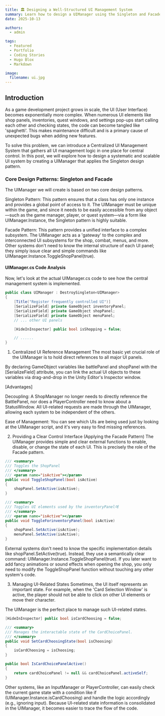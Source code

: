 ```yaml
---
title: 🏛️ Designing a Well-Structured UI Management System
summary: Learn how to design a UIManager using the Singleton and Facade patterns to efficiently manage complex UIs from a central point, with Unity C# code examples.
date: 2025-10-13

authors:
  - admin

tags:
  - Featured
  - Portfolio
  - Coding Stories
  - Hugo Blox
  - Markdown

image:
  filename: ui.jpg
---
```


## Introduction

As a game development project grows in scale, the UI (User Interface) becomes exponentially more complex. When numerous UI elements like shop panels, inventories, quest windows, and settings pop-ups start calling each other and checking states, the code can become tangled like 'spaghetti'. This makes maintenance difficult and is a primary cause of unexpected bugs when adding new features.

To solve this problem, we can introduce a Centralized UI Management System that gathers all UI management logic in one place for central control. In this post, we will explore how to design a systematic and scalable UI system by creating a UIManager that applies the Singleton design pattern.

### Core Design Patterns: Singleton and Facade

The UIManager we will create is based on two core design patterns.

Singleton Pattern: This pattern ensures that a class has only one instance and provides a global point of access to it. The UIManager must be unique within the game, and since it needs to be easily accessible from any object—such as the game manager, player, or quest system—via a form like UIManager.Instance, the Singleton pattern is highly suitable.

Facade Pattern: This pattern provides a unified interface to a complex subsystem. The UIManager acts as a 'gateway' to the complex and interconnected UI subsystems for the shop, combat, menus, and more. Other systems don't need to know the internal structure of each UI panel; they simply issue clear and simple commands like UIManager.Instance.ToggleShopPanel(true).

#### UIManager.cs Code Analysis
Now, let's look at the actual UIManager.cs code to see how the central management system is implemented.

```csharp
public class UIManager : DestroySingleton<UIManager>
{
    [Title("Register frequently controlled UI")] 
    [SerializeField] private GameObject inventoryPanel;
    [SerializeField] private GameObject shopPanel;
    [SerializeField] private GameObject menuPanel;
    // ... other UI panels

    [HideInInspector] public bool isShopping = false;

    // ......
}
```

1. Centralized UI Reference Management
The most basic yet crucial role of the UIManager is to hold direct references to all major UI panels.

By declaring GameObject variables like battlePanel and shopPanel with the [SerializeField] attribute, you can link the actual UI objects to these variables via drag-and-drop in the Unity Editor's Inspector window.

[Advantages]

Decoupling: A ShopManager no longer needs to directly reference the BattlePanel, nor does a PlayerController need to know about a StatusWindow. All UI-related requests are made through the UIManager, allowing each system to be independent of the others.

Ease of Management: You can see which UIs are being used just by looking at the UIManager script, and it's very easy to find missing references.

2. Providing a Clear Control Interface (Applying the Facade Pattern)
The UIManager provides simple and clear external functions to enable, disable, or change the state of each UI. This is precisely the role of the Facade pattern.

```csharp
/// <summary>
/// Toggles the ShopPanel
/// </summary>
/// <param name="isActive"></param>
public void ToggleShopPanel(bool isActive)
{
    shopPanel.SetActive(isActive);
}

/// <summary>
/// Toggles UI elements used by the inventoryPanel에
/// </summary>
/// <param name="isActive"></param>
public void ToggleForinventoryPanel(bool isActive)
{
    shopPanel.SetActive(isActive);
    menuPanel.SetActive(isActive);
}
```

External systems don't need to know the specific implementation details like shopPanel.SetActive(true). Instead, they use a semantically clear command: UIManager.Instance.ToggleShopPanel(true). If you later want to add fancy animations or sound effects when opening the shop, you only need to modify the ToggleShopPanel function without touching any other system's code.

3. Managing UI-Related States
Sometimes, the UI itself represents an important state. For example, when the 'Card Selection Window' is active, the player should not be able to click on other UI elements or move their character.

The UIManager is the perfect place to manage such UI-related states.

```csharp
[HideInInspector] public bool isCardChoosing = false;

/// <summary>
/// Manages the interactable state of the CardChoicePanel.
/// </summary>
public void SetCardChoosingState(bool isChoosing)
{
    isCardChoosing = isChoosing;
}

public bool IsCardChoicePanelActive()
{
    return cardChoicePanel != null && cardChoicePanel.activeSelf;
}
```

Other systems, like an InputManager or PlayerController, can easily check the current game state with a condition like if (UIManager.Instance.isCardChoosing) and handle the logic accordingly (e.g., ignoring input). Because UI-related state information is consolidated in the UIManager, it becomes easier to trace the flow of the code.